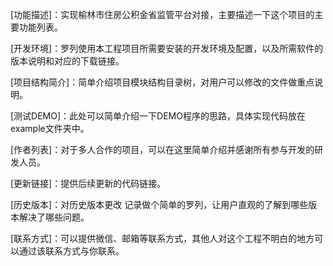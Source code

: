 
[功能描述]：实现榆林市住房公积金省监管平台对接，主要描述一下这个项目的主要功能列表。

[开发环境]：罗列使用本工程项目所需要安装的开发环境及配置，以及所需软件的版本说明和对应的下载链接。

[项目结构简介]：简单介绍项目模块结构目录树，对用户可以修改的文件做重点说明。

[测试DEMO]：此处可以简单介绍一下DEMO程序的思路，具体实现代码放在example文件夹中。

[作者列表]：对于多人合作的项目，可以在这里简单介绍并感谢所有参与开发的研发人员。

[更新链接]：提供后续更新的代码链接。

[历史版本]：对历史版本更改 记录做个简单的罗列，让用户直观的了解到哪些版本解决了哪些问题。


[联系方式]：可以提供微信、邮箱等联系方式，其他人对这个工程不明白的地方可以通过该联系方式与你联系。


